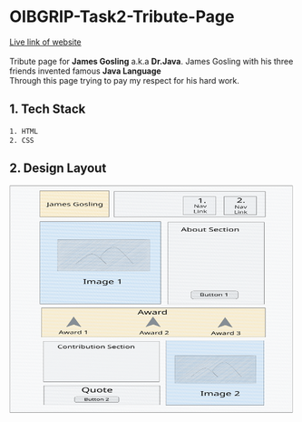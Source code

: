 # OIBGRIP-Task2-Tribute-Page
[Live link of website](https://shyamjitripathi.github.io/OIBGRIP-Task2-Tribute-Page/)<br>
<br>
Tribute page for **James Gosling** a.k.a **Dr.Java**. James Gosling with his three friends invented famous **Java Language**<br>
Through this page trying to pay my respect for his hard work.

## 1. Tech Stack
```
1. HTML
2. CSS
```
## 2. Design Layout
  <img src="/img/tribute-page-design.svg" width="500px" height="400px" />

